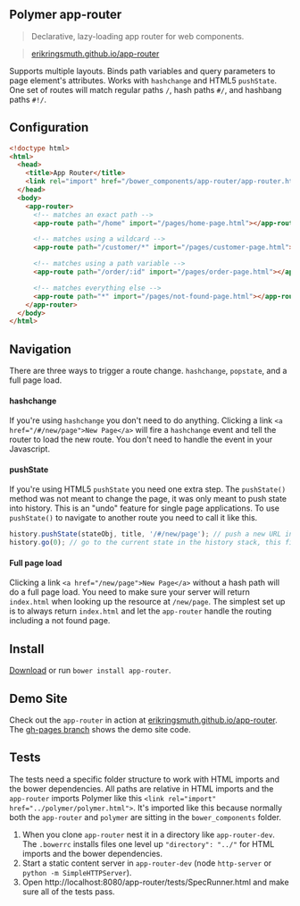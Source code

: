 ## Polymer app-router
> Declarative, lazy-loading app router for web components.

> [erikringsmuth.github.io/app-router](http://erikringsmuth.github.io/app-router)

Supports multiple layouts. Binds path variables and query parameters to page element's attributes. Works with `hashchange` and HTML5 `pushState`. One set of routes will match regular paths `/`, hash paths `#/`, and hashbang paths `#!/`.

## Configuration

```html
<!doctype html>
<html>
  <head>
    <title>App Router</title>
    <link rel="import" href="/bower_components/app-router/app-router.html">
  </head>
  <body>
    <app-router>
      <!-- matches an exact path -->
      <app-route path="/home" import="/pages/home-page.html"></app-route>

      <!-- matches using a wildcard -->
      <app-route path="/customer/*" import="/pages/customer-page.html"></app-route>

      <!-- matches using a path variable -->
      <app-route path="/order/:id" import="/pages/order-page.html"></app-route>

      <!-- matches everything else -->
      <app-route path="*" import="/pages/not-found-page.html"></app-route>
    </app-router>
  </body>
</html>
```

## Navigation
There are three ways to trigger a route change. `hashchange`, `popstate`, and a full page load.

#### hashchange
If you're using `hashchange` you don't need to do anything. Clicking a link `<a href="/#/new/page">New Page</a>` will fire a `hashchange` event and tell the router to load the new route. You don't need to handle the event in your Javascript.

#### pushState
If you're using HTML5 `pushState` you need one extra step. The `pushState()` method was not meant to change the page, it was only meant to push state into history. This is an "undo" feature for single page applications. To use `pushState()` to navigate to another route you need to call it like this.

```js
history.pushState(stateObj, title, '/#/new/page'); // push a new URL into the history stack
history.go(0); // go to the current state in the history stack, this fires a popstate event
```

#### Full page load
Clicking a link `<a href="/new/page">New Page</a>` without a hash path will do a full page load. You need to make sure your server will return `index.html` when looking up the resource at `/new/page`. The simplest set up is to always return `index.html` and let the `app-router` handle the routing including a not found page.

## Install
[Download](https://github.com/erikringsmuth/app-router/archive/master.zip) or run `bower install app-router`.

## Demo Site
Check out the `app-router` in action at [erikringsmuth.github.io/app-router](http://erikringsmuth.github.io/app-router). The <a href="https://github.com/erikringsmuth/app-router/tree/gh-pages">gh-pages branch</a> shows the demo site code.

## Tests
The tests need a specific folder structure to work with HTML imports and the bower dependencies. All paths are relative in HTML imports and the `app-router` imports Polymer like this `<link rel="import" href="../polymer/polymer.html">`. It's imported like this because normally both the `app-router` and `polymer` are sitting in the `bower_components` folder.
1. When you clone `app-router` nest it in a directory like `app-router-dev`. The `.bowerrc` installs files one level up `"directory": "../"` for HTML imports and the bower dependencies.
2. Start a static content server in `app-router-dev` (node `http-server` or `python -m SimpleHTTPServer`).
3. Open http://localhost:8080/app-router/tests/SpecRunner.html and make sure all of the tests pass.